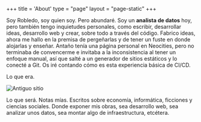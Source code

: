 +++
title = 'About'
type = "page"
layout = "page-static"
+++

Soy Robledo, soy quien soy. Pero abundaré. Soy un **analista de datos** hoy, pero también tengo inquietudes personales, como escribir, desarrollar ideas, desarrollo web y crear, sobre todo a través del código. Fabrico ideas, ahora me hallo en la premisa de pergeñarlas y de tener un fuste en donde alojarlas y enseñar. Antaño tenía una página personal en Neocities, pero no terminaba de convencerme e invitaba a la inconsistencia al tener un enfoque manual, así que salté a un generador de sitios estáticos y lo conecté a Git. Os iré contando cómo es esta experiencia básica de CI/CD.

Lo que era.

![Antiguo sitio](/pics/olrobledo.png)

Lo que será. Notas mías. Escritos sobre economía, informática, ficciones y ciencias sociales. Donde exponer mis obras, sea desarrollo web, sea analizar unos datos, sea montar algo de infraestructura, etcétera.
